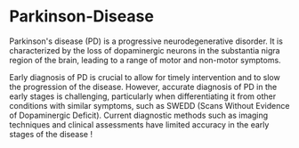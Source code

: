 # Parkinson-Disease
Parkinson's disease (PD) is a progressive neurodegenerative disorder. It is characterized by the loss of dopaminergic neurons in the substantia nigra region of the brain, leading to a range of motor and non-motor symptoms. 

Early diagnosis of PD is crucial to allow for timely intervention and to slow the progression of the disease.
However, accurate diagnosis of PD in the early stages is challenging, particularly when differentiating it from other conditions with similar symptoms, such as SWEDD (Scans Without Evidence of Dopaminergic Deficit). Current diagnostic methods such as imaging techniques and clinical assessments have limited accuracy in the early stages of the disease
!
